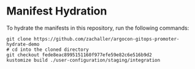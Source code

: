 # Manifest Hydration

To hydrate the manifests in this repository, run the following commands:

```shell
git clone https://github.com/zachaller/argocon-gitops-promoter-hydrate-demo
# cd into the cloned directory
git checkout fede8eac8995151160f977efe59e82c6e516b9d2
kustomize build ./user-configuration/staging/integration
```
